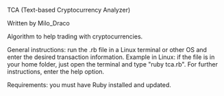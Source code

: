 TCA (Text-based Cryptocurrency Analyzer)

Written by Milo_Draco

Algorithm to help trading with cryptocurrencies.

General instructions: run the .rb file in a Linux terminal or other OS and enter the desired transaction information. Example in Linux: if the file is in your home folder, just open the terminal and type "ruby tca.rb". For further instructions, enter the help option.

Requirements: you must have Ruby installed and updated.
